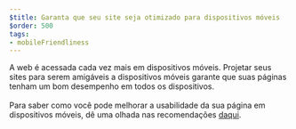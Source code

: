 ```yaml
---
$title: Garanta que seu site seja otimizado para dispositivos móveis
$order: 500
tags:
- mobileFriendliness
---
```


A web é acessada cada vez mais em dispositivos móveis. Projetar seus sites para serem amigáveis a dispositivos móveis garante que suas páginas tenham um bom desempenho em todos os dispositivos.<br><br>Para saber como você pode melhorar a usabilidade da sua página em dispositivos móveis, dê uma olhada nas recomendações [daqui](https://developers.google.com/search/mobile-sites).
